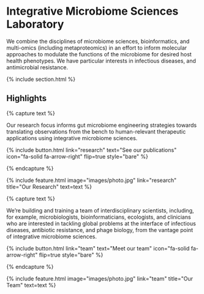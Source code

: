 ---
---

# Integrative Microbiome Sciences Laboratory 

We combine the disciplines of microbiome sciences, bioinformatics, and multi-omics (including metaproteomics) in an effort to inform molecular approaches to modulate the functions of the microbiome for desired host health phenotypes. We have particular interests in infectious diseases, and antimicrobial resistance. 



{% include section.html %}

## Highlights

{% capture text %}

Our research focus informs gut microbiome engineering strategies towards translating observations from the bench to human-relevant therapeutic applications using integrative microbiome sciences. 

{%
  include button.html
  link="research"
  text="See our publications"
  icon="fa-solid fa-arrow-right"
  flip=true
  style="bare"
%}

{% endcapture %}

{%
  include feature.html
  image="images/photo.jpg"
  link="research"
  title="Our Research"
  text=text
%}



{% capture text %}

We’re building and training a team of interdisciplinary scientists, including, for example, microbiologists, bioinformaticians, ecologists, and clinicians who are interested in tackling global problems at the interface of infectious diseases, antibiotic resistance, and phage biology, from the vantage point of integrative microbiome sciences. 

{%
  include button.html
  link="team"
  text="Meet our team"
  icon="fa-solid fa-arrow-right"
  flip=true
  style="bare"
%}

{% endcapture %}

{%
  include feature.html
  image="images/photo.jpg"
  link="team"
  title="Our Team"
  text=text
%}
